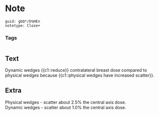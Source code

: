 # Note
```
guid: gbQ*/b%HEn
notetype: Cloze+
```

### Tags
```
```

## Text
Dynamic wedges {{c1::reduce}} contralateral breast dose compared to physical wedges because {{c1::physical wedges have increased scatter}}.

## Extra
<div>Physical wedges - scatter about 2.5% the central axis dose.</div><div>Dynamic wedges - scatter about 1.0% the central axis dose.</div><div>
</div>
